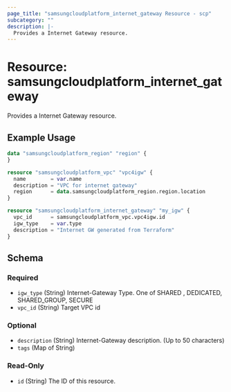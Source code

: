 ```yaml
---
page_title: "samsungcloudplatform_internet_gateway Resource - scp"
subcategory: ""
description: |-
  Provides a Internet Gateway resource.
---
```


# Resource: samsungcloudplatform_internet_gateway

Provides a Internet Gateway resource.


## Example Usage

```terraform
data "samsungcloudplatform_region" "region" {
}

resource "samsungcloudplatform_vpc" "vpc4igw" {
  name        = var.name
  description = "VPC for internet gateway"
  region      = data.samsungcloudplatform_region.region.location
}

resource "samsungcloudplatform_internet_gateway" "my_igw" {
  vpc_id      = samsungcloudplatform_vpc.vpc4igw.id
  igw_type    = var.type
  description = "Internet GW generated from Terraform"
}
```

<!-- schema generated by tfplugindocs -->
## Schema

### Required

- `igw_type` (String) Internet-Gateway Type. One of SHARED , DEDICATED, SHARED_GROUP, SECURE
- `vpc_id` (String) Target VPC id

### Optional

- `description` (String) Internet-Gateway description. (Up to 50 characters)
- `tags` (Map of String)

### Read-Only

- `id` (String) The ID of this resource.
